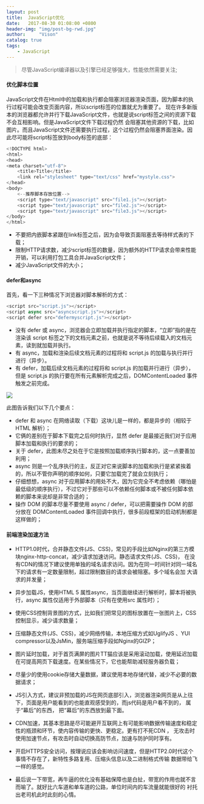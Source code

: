 ```yaml
---
layout: post
title:  JavaScript优化
date:   2017-08-30 01:08:00 +0800
header-img: "img/post-bg-rwd.jpg"
author:     "Vison"
catalog: true
tags:
    - JavaScript
---
```


> 尽管JavaScript编译器以及引擎已经足够强大，性能依然需要关注;

#### 优化脚本位置
JavaScript文件在Html中的加载和执行都会阻塞浏览器渲染页面，因为脚本的执行过程可能会改变页面内容，所以script标签的位置就尤为重要了。
现在许多新版本的浏览器都允许并行下载JavaScript文件，也就是说script标签之间的资源下载不会互相影响。但是JavaScript文件下载过程仍然
会阻塞其他资源的下载，比如图片。而且JavaScript文件还需要执行过程，这个过程仍然会阻塞界面渲染。因此尽可能将script标签放到body标签的底部：
    
```javascript
<!DOCTYPE html>
<html>
<head>
<meta charset="utf-8">
	<title>Title</title>
	<link rel="stylesheet" type="text/css" href="mystyle.css">
</head>
<body>
	<--推荐脚本存放位置-->
	<script type="text/javascript" src="file1.js"></script>
	<script type="text/javascript" src="file2.js"></script>
	<script type="text/javascript" src="file3.js"></script>
</body>
</html>
```

* 不要把内嵌脚本紧跟在link标签之后，因为会导致页面阻塞去等待样式表的下载；
* 限制HTTP请求数，减少script标签的数量，因为额外的HTTP请求会带来性能开销，可以利用打包工具合并JavaScript文件；
* 减少JavaScript文件的大小；

#### defer和async
首先，看一下三种情况下浏览器对脚本解析的方式：
```javascript
<script src="script.js"></script>
<script async src="asyncscript.js"></script>
<script defer src="defermyscript.js"></script>
```

* 没有 defer 或 async，浏览器会立即加载并执行指定的脚本，“立即”指的是在渲染该 script 标签之下的文档元素之前，也就是说不等待后续载入的文档元素，读到就加载并执行。
* 有 async，加载和渲染后续文档元素的过程将和 script.js 的加载与执行并行进行（异步）。
* 有 defer，加载后续文档元素的过程将和 script.js 的加载并行进行（异步），但是 script.js 的执行要在所有元素解析完成之后，DOMContentLoaded 事件触发之前完成。

![](https://sfault-image.b0.upaiyun.com/28/4a/284aec5bb7f16b3ef4e7482110c5ddbb_articlex
)

此图告诉我们以下几个要点：

* defer 和 async 在网络读取（下载）这块儿是一样的，都是异步的（相较于 HTML 解析）；
* 它俩的差别在于脚本下载完之后何时执行，显然 defer 是最接近我们对于应用脚本加载和执行的要求的；
* 关于 defer，此图未尽之处在于它是按照加载顺序执行脚本的，这一点要善加利用；
* async 则是一个乱序执行的主，反正对它来说脚本的加载和执行是紧紧挨着的，所以不管你声明的顺序如何，只要它加载完了就会立刻执行；
* 仔细想想，async 对于应用脚本的用处不大，因为它完全不考虑依赖（哪怕是最低级的顺序执行），不过它对于那些可以不依赖任何脚本或不被任何脚本依赖的脚本来说却是非常合适的；
* 操作 DOM 的脚本尽量不要使用 async / defer，可以把需要操作 DOM 的部分放在 DOMContentLoaded 事件回调中执行，很多前段框架的启动机制都是这样做的；

#### 前端渲染加速方法

* HTTP1.0时代，合并静态文件(JS、CSS)，常见的手段比如Nginx的第三方模块nginx-http-concat，减少请求加速访问。静态请求文件(JS、CSS)，
在没有CDN的情况下建议使用单独的域名请求访问。因为在同一时间针对同一域名下的请求有一定数量限制，超过限制数目的请求会被阻塞。多个域名会加
大请求的并发量；

* 异步加载JS，使用HTML 5 属性async，当页面继续进行解析时，脚本将被执行，async 属性仅适用于外部脚本（只有在使用src 属性时）；

* 使用CSS控制背景图的方式，比如我们把常见的图标放置在一张图片上，CSS控制显示，减少请求数量；

* 压缩静态文件(JS、CSS)，减少网络传输，本地压缩方式如UglifyJS 、YUI compressor以及JsMin，服务端压缩手段如Nginx的GIZP；

* 图片延时加载，对于首页满屏的图片TT猫应该是采用滚动加载，使用延迟加载在可提高网页下载速度。在某些情况下，它也能帮助减轻服务器负载；

* 尽量少的使用cookie存储大量数据，建议使用本地存储代替，减少不必要的数据请求；

* JS引入方式，建议非预加载的JS在网页底部引入，浏览器渲染网页是从上往下，页面是用户能看到的也能直观感受到的，而js代码是用户看不到的，
属于“幕后”的东西， 把“幕后”的东西放到最下面。

* CDN加速，其基本思路是尽可能避开互联网上有可能影响数据传输速度和稳定性的瓶颈和环节，使内容传输的更快、更稳定。更有打不死CDN ，
无攻击时使用加速节点，有攻击时自动切换高防节点，加速与防护同时享有。

* 开启HTTPS安全访问，按理说应该会影响访问速度，但是HTTP2.0时代这个事情不存在了，新特性多路复用、压缩头信息以及二进制格式传输
数据带给飞一样的感觉。

* 最后说一下带宽，再牛逼的优化没有基础保障也是白扯，带宽的作用也就不言而喻了。就好比六车道和单车道的公路，单位时间内的车流量就能很好的
衬托出老司机此时此刻的心情。
